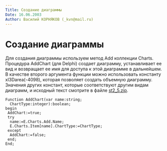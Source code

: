 ```yaml
---
Title: Создание диаграммы
Date: 16.06.2003
Author: Василий КОРНЯКОВ (_kvn@mail.ru)
---
```



Создание диаграммы
==================

Для создания диаграммы используем метод Add коллекции Charts. Процедура
AddChart (для Delphi) создает диаграмму, устанавливает ее вид и
возвращает ее имя для доступа к этой диаграмме в дальнейшем. В качестве
второго аргумента функции можно использовать константу xl3Darea(-4098),
которая позволяет создать объемную диаграмму. Значения других констант,
которые соответствуют другим видам диаграмм, и исходный текст смотрите
в файле [st2_5.zip](st2_5.zip).

    Function AddChart(var name:string;
      ChartType:integer):boolean;
    begin
     AddChart:=true;
     try
      name:=E.Charts.Add.Name;
      E.Charts.Item[name].ChartType:=ChartType;
     except
      AddChart:=false;
     end;
    End;

